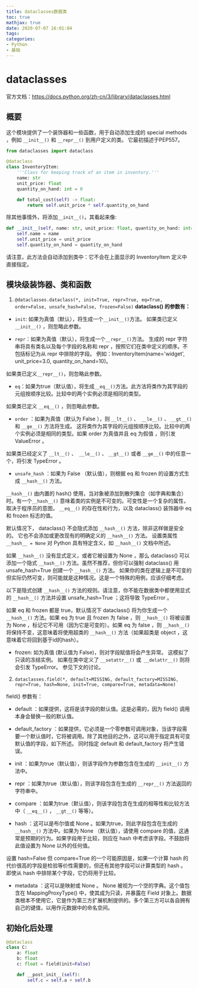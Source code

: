 ```yaml
---
title: dataclasses数据类
toc: true
mathjax: true
date: 2020-07-07 16:01:04
tags:
categories:
- Python
- 基础
---
```


# dataclasses
官方文档：https://docs.python.org/zh-cn/3/library/dataclasses.html
<!--more-->

## 概要
这个模块提供了一个装饰器和一些函数，用于自动添加生成的 special methods ，例如 `__init__()` 和 `__repr__()` 到用户定义的类。 它最初描述于PEP557。

```python
from dataclasses import dataclass

@dataclass
class InventoryItem:
    '''Class for keeping track of an item in inventory.'''
    name: str
    unit_price: float
    quantity_on_hand: int = 0

    def total_cost(self) -> float:
        return self.unit_price * self.quantity_on_hand
```

除其他事情外，将添加`__init__()`，其看起来像:

```python
def __init__(self, name: str, unit_price: float, quantity_on_hand: int=0):
    self.name = name
    self.unit_price = unit_price
    self.quantity_on_hand = quantity_on_hand
```
请注意，此方法会自动添加到类中：它不会在上面显示的 InventoryItem 定义中直接指定。

## 模块级装饰器、类和函数
1. `@dataclasses.dataclass(*, init=True, repr=True, eq=True, order=False, unsafe_hash=False, frozen=False)`
**dataclass() 的参数有：**
- `init`: 如果为真值（默认），将生成一个`__init__()`方法。
如果类已定义 `__init__()` ，则忽略此参数。

- `repr`：如果为真值（默认），将生成一个`__repr__()`方法。 生成的 repr 字符串将具有类名以及每个字段的名称和 repr ，按照它们在类中定义的顺序。不包括标记为从 repr 中排除的字段。 例如：InventoryItem(name='widget', unit_price=3.0, quantity_on_hand=10)。

如果类已定义`__repr__()`，则忽略此参数。

- `eq`：如果为true（默认值），将生成`__eq__()`方法。此方法将类作为其字段的元组按顺序比较。比较中的两个实例必须是相同的类型。

如果类已定义 `__eq__()` ，则忽略此参数。

- `order` ：如果为真值（默认为 False ），则 `__lt__()` 、` __le__()` 、 `__gt__()` 和 `__ge__()` 方法将生成。 这将类作为其字段的元组按顺序比较。比较中的两个实例必须是相同的类型。如果 order 为真值并且 eq 为假值 ，则引发 ValueError 。

如果类已经定义了 `__lt__()` 、` __le__()` 、 `__gt__()` 或者 `__ge__()` 中的任意一个，将引发 TypeError 。

- `unsafe_hash` ：如果为 False （默认值），则根据 eq 和 frozen 的设置方式生成 `__hash__()` 方法。

`__hash__()` 由内置的 hash() 使用，当对象被添加到散列集合（如字典和集合）时。有一个`__hash__()` 意味着类的实例是不可变的。可变性是一个复杂的属性，取决于程序员的意图， `__eq__()` 的存在性和行为，以及 dataclass() 装饰器中 eq 和 frozen 标志的值。

默认情况下， dataclass() 不会隐式添加 `__hash__()` 方法，除非这样做是安全的。 它也不会添加或更改现有的明确定义的 `__hash__()` 方法。 设置类属性 `__hash__ = None` 对 Python 具有特定含义，如 `__hash__()` 文档中所述。

如果 `__hash__()` 没有显式定义，或者它被设置为 None ，那么 dataclass() 可以 添加一个隐式 `__hash__()` 方法。虽然不推荐，但你可以强制 dataclass() 用 unsafe_hash=True 创建一个 `__hash__()` 方法。 如果你的类在逻辑上是不可变的但实际仍然可变，则可能就是这种情况。这是一个特殊的用例，应该仔细考虑。

以下是隐式创建 `__hash__()` 方法的规则。请注意，你不能在数据类中都使用显式的 `__hash__()` 方法并设置 unsafe_hash=True ；这将导致 TypeError 。

如果 eq 和 frozen 都是 true，默认情况下 dataclass() 将为你生成一个 `__hash__()` 方法。如果 eq 为 true 且 frozen 为 false ，则 `__hash__()` 将被设置为 None ，标记它不可用（因为它是可变的）。如果 eq 为 false ，则 `__hash__()` 将保持不变，这意味着将使用超类的 `__hash__()` 方法（如果超类是 object ，这意味着它将回到基于id的hash）。

- frozen: 如为真值 (默认值为 False)，则对字段赋值将会产生异常。 这模拟了只读的冻结实例。 如果在类中定义了 `__setattr__()` 或` __delattr__()` 则将会引发 TypeError。 参见下文的讨论。

2. `dataclasses.field(*, default=MISSING, default_factory=MISSING, repr=True, hash=None, init=True, compare=True, metadata=None)`

field() 参数有：

- default ：如果提供，这将是该字段的默认值。这是必需的，因为 field() 调用本身会替换一般的默认值。

- default_factory ：如果提供，它必须是一个零参数可调用对象，当该字段需要一个默认值时，它将被调用。除了其他目的之外，这可以用于指定具有可变默认值的字段，如下所述。 同时指定 default 和 default_factory 将产生错误。

- init ：如果为true（默认值），则该字段作为参数包含在生成的 `__init__()` 方法中。

- repr ：如果为true（默认值），则该字段包含在生成的 `__repr__()` 方法返回的字符串中。

- compare ：如果为true（默认值），则该字段包含在生成的相等性和比较方法中（ `__eq__()` ， `__gt__()` 等等）。

- hash ：这可以是布尔值或 None 。如果为true，则此字段包含在生成的 `__hash__()` 方法中。如果为 None （默认值），请使用 compare 的值，这通常是预期的行为。如果字段用于比较，则应在 hash 中考虑该字段。不鼓励将此值设置为 None 以外的任何值。

设置 hash=False 但 compare=True 的一个可能原因是，如果一个计算 hash 的代价很高的字段是检验等价性需要的，但还有其他字段可以计算类型的 hash 。 即使从 hash 中排除某个字段，它仍将用于比较。

- metadata ：这可以是映射或 None 。 None 被视为一个空的字典。这个值包含在 MappingProxyType() 中，使其成为只读，并暴露在 Field 对象上。数据类根本不使用它，它是作为第三方扩展机制提供的。多个第三方可以各自拥有自己的键值，以用作元数据中的命名空间。


## 初始化后处理
```python
@dataclass
class C:
    a: float
    b: float
    c: float = field(init=False)

    def __post_init__(self):
        self.c = self.a + self.b
```

